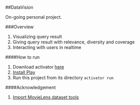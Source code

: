 ##DataVision

On-going personal project.

###Overview
1. Visualizing query result
2. Giving query result with relevance, diversity and coverage
3. Interacting with users in realtime

####How to run

1. Download activator [here](https://www.playframework.com/)
2. [Install Play](https://www.playframework.com/documentation/2.4.x/Installing)
3. Run this project from its directory `activator run`

####Acknowledgement

1. [Import MovieLens dataset tools](https://github.com/ankane/movielens.sql)